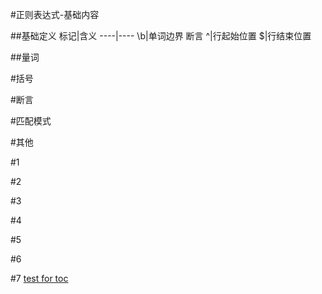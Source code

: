 #正则表达式-基础内容
<!-- [TOC] -->
##基础定义
标记|含义
----|----
\b|单词边界 断言
^|行起始位置
$|行结束位置


##量词

#括号

#断言

#匹配模式

#其他

#1

#2

#3

#4

#5

#6

#7
[test for toc](#1)

